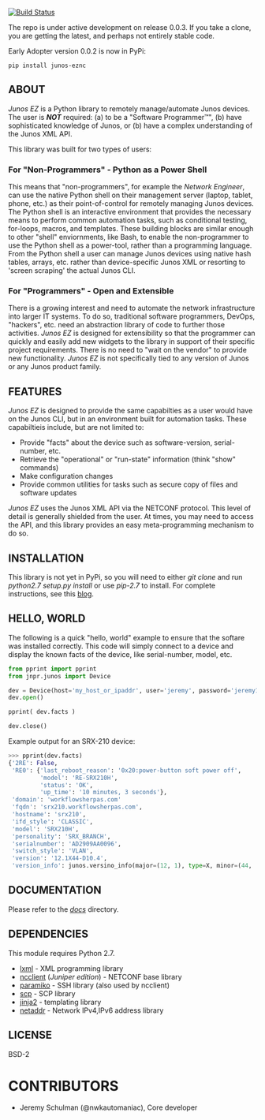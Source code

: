 [![Build Status](https://travis-ci.org/jeremyschulman/py-junos-eznc.png?branch=master)](https://travis-ci.org/jeremyschulman/py-junos-eznc)

The repo is under active development on release 0.0.3.  If you take a clone, you are getting the latest, and perhaps not entirely stable code.  

Early Adopter version 0.0.2 is now in PyPi: 

    pip install junos-eznc

## ABOUT

_Junos EZ_ is a Python library to remotely manage/automate Junos devices.  The user is ***NOT*** required: (a) to be a "Software Programmer™", (b) have sophisticated knowledge of Junos, or (b) have a complex understanding of the Junos XML API.  

This library was built for two types of users:

### For "Non-Programmers" - Python as a Power Shell

This means that "non-programmers", for example the _Network Engineer_, can use the native Python shell on their management server (laptop, tablet, phone, etc.) as their point-of-control for remotely managing Junos devices. The Python shell is an interactive environment that provides the necessary means to perform common automation tasks, such as conditional testing, for-loops, macros, and templates.  These building blocks are similar enough to other "shell" enviornments, like Bash, to enable the non-programmer to use the Python shell as a power-tool, rather than a programming language.  From the Python shell a user can manage Junos devices using native hash tables, arrays, etc. rather than device-specific Junos XML or resorting to 'screen scraping' the actual Junos CLI.

### For "Programmers" - Open and Extensible

There is a growing interest and need to automate the network infrastructure into larger IT systems.  To do so, traditional software programmers, DevOps, "hackers", etc. need an abstraction library of code to further those activities.  _Junos EZ_ is designed for extensibility so that the programmer can quickly and easily add new widgets to the library in support of their specific project requirements.  There is no need to "wait on the vendor" to provide new functionality.   _Junos EZ_ is not specifically tied to any version of Junos or any Junos product family. 

## FEATURES

_Junos EZ_ is designed to provide the same capabilties as a user would have on the Junos CLI, but in an environment built for automation tasks.  These capabiltieis include, but are not limited to:

* Provide "facts" about the device such as software-version, serial-number, etc.
* Retrieve the "operational" or "run-state" information (think "show" commands)
* Make configuration changes
* Provide common utilities for tasks such as secure copy of files and software updates

_Junos EZ_ uses the Junos XML API via the NETCONF protocol.  This level of detail is generally shielded from the user.  At times, you may need to access the API, and this library provides an easy meta-programming mechanism to do so.  

## INSTALLATION

This library is not yet in PyPi, so you will need to either _git clone_ and run _python2.7 setup.py install_ or use _pip-2.7_ to install.  For complete instructions, see this [blog](http://forums.juniper.net/t5/Network-Automaniac/Python-for-Non-Programmers-Part-1/ba-p/216449). 

## HELLO, WORLD

The following is a quick "hello, world" example to ensure that the softare was installed correctly.  This code will simply connect to a device and display the known facts of the device, like serial-number, model, etc.

````python
from pprint import pprint
from jnpr.junos import Device

dev = Device(host='my_host_or_ipaddr', user='jeremy', password='jeremy123' )
dev.open()

pprint( dev.facts )

dev.close()
````
Example output for an SRX-210 device:
````python
>>> pprint(dev.facts)
{'2RE': False,
 'RE0': {'last_reboot_reason': '0x20:power-button soft power off',
         'model': 'RE-SRX210H',
         'status': 'OK',
         'up_time': '10 minutes, 3 seconds'},
 'domain': 'workflowsherpas.com'         
 'fqdn': 'srx210.workflowsherpas.com',
 'hostname': 'srx210',
 'ifd_style': 'CLASSIC',
 'model': 'SRX210H',
 'personality': 'SRX_BRANCH',
 'serialnumber': 'AD2909AA0096',
 'switch_style': 'VLAN',
 'version': '12.1X44-D10.4',
 'version_info': junos.versino_info(major=(12, 1), type=X, minor=(44, 'D', 10), build=4)}
````
## DOCUMENTATION

Please refer to the [_docs_](docs) directory.

## DEPENDENCIES

This module requires Python 2.7.  

  * [lxml](http://lxml.de/index.html) - XML programming library
  * [ncclient](https://github.com/juniper/ncclient) (_Juniper edition_) - NETCONF base library
  * [paramiko](https://github.com/paramiko/paramiko) - SSH library (also used by ncclient)
  * [scp](https://github.com/jbardin/scp.py) - SCP library
  * [jinja2](http://jinja.pocoo.org/docs) - templating library
  * [netaddr](https://pypi.python.org/pypi/netaddr/) - Network IPv4,IPv6 address library

## LICENSE

BSD-2
  
# CONTRIBUTORS

  - Jeremy Schulman (@nwkautomaniac), Core developer
